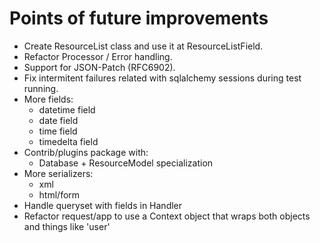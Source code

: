 # Points of future improvements

- Create ResourceList class and use it at ResourceListField.
- Refactor Processor / Error handling.
- Support for JSON-Patch (RFC6902).
- Fix intermitent failures related with sqlalchemy sessions during test
  running.
- More fields:
  - datetime field
  - date field
  - time field
  - timedelta field
- Contrib/plugins package with:
  - Database + ResourceModel specialization
- More serializers:
  - xml
  - html/form
- Handle queryset with fields in Handler
- Refactor request/app to use a Context object that wraps both objects
  and things like 'user'
